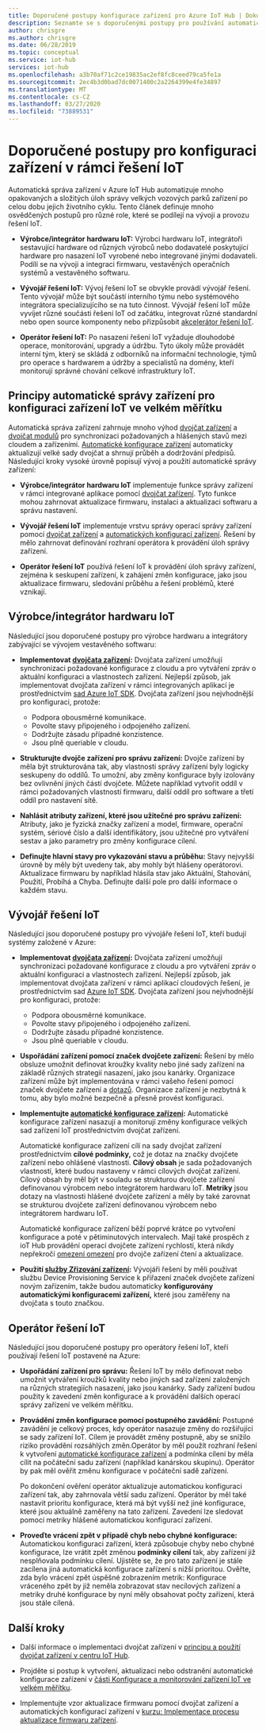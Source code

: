 ```yaml
---
title: Doporučené postupy konfigurace zařízení pro Azure IoT Hub | Dokumenty společnosti Microsoft
description: Seznamte se s doporučenými postupy pro používání automatické správy zařízení k minimalizaci opakujících se a složitých úloh spojených se správou zařízení IoT ve velkém měřítku.
author: chrisgre
ms.author: chrisgre
ms.date: 06/28/2019
ms.topic: conceptual
ms.service: iot-hub
services: iot-hub
ms.openlocfilehash: a3b70af71c2ce19835ac2ef8fc8ceed79ca5fe1a
ms.sourcegitcommit: 2ec4b3d0bad7dc0071400c2a2264399e4fe34897
ms.translationtype: MT
ms.contentlocale: cs-CZ
ms.lasthandoff: 03/27/2020
ms.locfileid: "73889531"
---
```

# <a name="best-practices-for-device-configuration-within-an-iot-solution"></a>Doporučené postupy pro konfiguraci zařízení v rámci řešení IoT

Automatická správa zařízení v Azure IoT Hub automatizuje mnoho opakovaných a složitých úloh správy velkých vozových parků zařízení po celou dobu jejich životního cyklu. Tento článek definuje mnoho osvědčených postupů pro různé role, které se podílejí na vývoji a provozu řešení IoT.

* **Výrobce/integrátor hardwaru IoT:** Výrobci hardwaru IoT, integrátoři sestavující hardware od různých výrobců nebo dodavatelé poskytující hardware pro nasazení IoT vyrobené nebo integrované jinými dodavateli. Podílí se na vývoji a integraci firmwaru, vestavěných operačních systémů a vestavěného softwaru.

* **Vývojář řešení IoT:** Vývoj řešení IoT se obvykle provádí vývojář řešení. Tento vývojář může být součástí interního týmu nebo systémového integrátora specializujícího se na tuto činnost. Vývojář řešení IoT může vyvíjet různé součásti řešení IoT od začátku, integrovat různé standardní nebo open source komponenty nebo přizpůsobit [akcelerátor řešení IoT](/azure/iot-accelerators/).

* **Operátor řešení IoT:** Po nasazení řešení IoT vyžaduje dlouhodobé operace, monitorování, upgrady a údržbu. Tyto úkoly může provádět interní tým, který se skládá z odborníků na informační technologie, týmů pro operace s hardwarem a údržby a specialistů na domény, kteří monitorují správné chování celkové infrastruktury IoT.

## <a name="understand-automatic-device-management-for-configuring-iot-devices-at-scale"></a>Principy automatické správy zařízení pro konfiguraci zařízení IoT ve velkém měřítku

Automatická správa zařízení zahrnuje mnoho výhod [dvojčat zařízení](iot-hub-devguide-device-twins.md) a [dvojčat modulů](iot-hub-devguide-module-twins.md) pro synchronizaci požadovaných a hlášených stavů mezi cloudem a zařízeními. [Automatické konfigurace zařízení](iot-hub-auto-device-config.md) automaticky aktualizují velké sady dvojčat a shrnují průběh a dodržování předpisů. Následující kroky vysoké úrovně popisují vývoj a použití automatické správy zařízení:

* **Výrobce/integrátor hardwaru IoT** implementuje funkce správy zařízení v rámci integrované aplikace pomocí [dvojčat zařízení](iot-hub-devguide-device-twins.md). Tyto funkce mohou zahrnovat aktualizace firmwaru, instalaci a aktualizaci softwaru a správu nastavení.

* **Vývojář řešení IoT** implementuje vrstvu správy operací správy zařízení pomocí [dvojčat zařízení](iot-hub-devguide-device-twins.md) a [automatických konfigurací zařízení](iot-hub-auto-device-config.md). Řešení by mělo zahrnovat definování rozhraní operátora k provádění úloh správy zařízení.

* **Operátor řešení IoT** používá řešení IoT k provádění úloh správy zařízení, zejména k seskupení zařízení, k zahájení změn konfigurace, jako jsou aktualizace firmwaru, sledování průběhu a řešení problémů, které vznikají.

## <a name="iot-hardware-manufacturerintegrator"></a>Výrobce/integrátor hardwaru IoT

Následující jsou doporučené postupy pro výrobce hardwaru a integrátory zabývající se vývojem vestavěného softwaru:

* **Implementovat [dvojčata zařízení](iot-hub-devguide-device-twins.md):** Dvojčata zařízení umožňují synchronizaci požadované konfigurace z cloudu a pro vytváření zpráv o aktuální konfiguraci a vlastnostech zařízení. Nejlepší způsob, jak implementovat dvojčata zařízení v rámci integrovaných aplikací je prostřednictvím [sad Azure IoT SDK](https://github.com/Azure/azure-iot-sdks). Dvojčata zařízení jsou nejvhodnější pro konfiguraci, protože:

    * Podpora obousměrné komunikace.
    * Povolte stavy připojeného i odpojeného zařízení.
    * Dodržujte zásadu případné konzistence.
    * Jsou plně queriable v cloudu.

* **Strukturujte dvojče zařízení pro správu zařízení:** Dvojče zařízení by měla být strukturována tak, aby vlastnosti správy zařízení byly logicky seskupeny do oddílů. To umožní, aby změny konfigurace byly izolovány bez ovlivnění jiných částí dvojčete. Můžete například vytvořit oddíl v rámci požadovaných vlastností firmwaru, další oddíl pro software a třetí oddíl pro nastavení sítě. 

* **Nahlásit atributy zařízení, které jsou užitečné pro správu zařízení:** Atributy, jako je fyzická značky zařízení a model, firmware, operační systém, sériové číslo a další identifikátory, jsou užitečné pro vytváření sestav a jako parametry pro změny konfigurace cílení.

* **Definujte hlavní stavy pro vykazování stavu a průběhu:** Stavy nejvyšší úrovně by měly být uvedeny tak, aby mohly být hlášeny operátorovi. Aktualizace firmwaru by například hlásila stav jako Aktuální, Stahování, Použití, Probíhá a Chyba. Definujte další pole pro další informace o každém stavu.

## <a name="iot-solution-developer"></a>Vývojář řešení IoT

Následující jsou doporučené postupy pro vývojáře řešení IoT, kteří budují systémy založené v Azure:

* **Implementovat [dvojčata zařízení](iot-hub-devguide-device-twins.md):** Dvojčata zařízení umožňují synchronizaci požadované konfigurace z cloudu a pro vytváření zpráv o aktuální konfiguraci a vlastnostech zařízení. Nejlepší způsob, jak implementovat dvojčata zařízení v rámci aplikací cloudových řešení, je prostřednictvím sad [Azure IoT SDK](https://github.com/Azure/azure-iot-sdks). Dvojčata zařízení jsou nejvhodnější pro konfiguraci, protože:

    * Podpora obousměrné komunikace.
    * Povolte stavy připojeného i odpojeného zařízení.
    * Dodržujte zásadu případné konzistence.
    * Jsou plně queriable v cloudu.

* **Uspořádání zařízení pomocí značek dvojčete zařízení:** Řešení by mělo obsluze umožnit definovat kroužky kvality nebo jiné sady zařízení na základě různých strategií nasazení, jako jsou kanárky. Organizace zařízení může být implementována v rámci vašeho řešení pomocí značek dvojčete zařízení a [dotazů](iot-hub-devguide-query-language.md). Organizace zařízení je nezbytná k tomu, aby bylo možné bezpečně a přesně provést konfiguraci.

* **Implementujte [automatické konfigurace zařízení](iot-hub-auto-device-config.md):** Automatické konfigurace zařízení nasazují a monitorují změny konfigurace velkých sad zařízení IoT prostřednictvím dvojčat zařízení.

   Automatické konfigurace zařízení cílí na sady dvojčat zařízení prostřednictvím **cílové podmínky,** což je dotaz na značky dvojčete zařízení nebo ohlášené vlastnosti. **Cílový obsah** je sada požadovaných vlastností, které budou nastaveny v rámci cílových dvojčat zařízení. Cílový obsah by měl být v souladu se strukturou dvojčete zařízení definovanou výrobcem nebo integrátorem hardwaru IoT. **Metriky** jsou dotazy na vlastnosti hlášené dvojčete zařízení a měly by také zarovnat se strukturou dvojčete zařízení definovanou výrobcem nebo integrátorem hardwaru IoT.

   Automatické konfigurace zařízení běží poprvé krátce po vytvoření konfigurace a poté v pětiminutových intervalech. Mají také prospěch z ioT Hub provádění operací dvojčete zařízení rychlostí, která nikdy nepřekročí [omezení omezení](iot-hub-devguide-quotas-throttling.md) pro dvojče zařízení čtení a aktualizace.

* **Použití [služby Zřizování zařízení](../iot-dps/how-to-manage-enrollments.md):** Vývojáři řešení by měli používat službu Device Provisioning Service k přiřazení značek dvojčete zařízení novým zařízením, takže budou automaticky **konfigurovány automatickými konfiguracemi zařízení,** které jsou zaměřeny na dvojčata s touto značkou. 

## <a name="iot-solution-operator"></a>Operátor řešení IoT

Následující jsou doporučené postupy pro operátory řešení IoT, kteří používají řešení IoT postavené na Azure:

* **Uspořádání zařízení pro správu:** Řešení IoT by mělo definovat nebo umožnit vytváření kroužků kvality nebo jiných sad zařízení založených na různých strategiích nasazení, jako jsou kanárky. Sady zařízení budou použity k zavedení změn konfigurace a k provádění dalších operací správy zařízení ve velkém měřítku.

* **Provádění změn konfigurace pomocí postupného zavádění:**  Postupné zavádění je celkový proces, kdy operátor nasazuje změny do rozšiřující se sady zařízení IoT. Cílem je provádět změny postupně, aby se snížilo riziko provádění rozsáhlých změn.Operátor by měl použít rozhraní řešení k vytvoření [automatické konfigurace zařízení](iot-hub-auto-device-config.md) a podmínka cílení by měla cílit na počáteční sadu zařízení (například kanárskou skupinu). Operátor by pak měl ověřit změnu konfigurace v počáteční sadě zařízení.

   Po dokončení ověření operátor aktualizuje automatickou konfiguraci zařízení tak, aby zahrnovala větší sadu zařízení. Operátor by měl také nastavit prioritu konfigurace, která má být vyšší než jiné konfigurace, které jsou aktuálně zaměřeny na tato zařízení. Zavedení lze sledovat pomocí metriky hlášené automatickou konfigurací zařízení.

* **Proveďte vrácení zpět v případě chyb nebo chybné konfigurace:**  Automatickou konfiguraci zařízení, která způsobuje chyby nebo chybné konfigurace, lze vrátit zpět změnou **podmínky cílení** tak, aby zařízení již nesplňovala podmínku cílení. Ujistěte se, že pro tato zařízení je stále zacílena jiná automatická konfigurace zařízení s nižší prioritou. Ověřte, zda bylo vrácení zpět úspěšné zobrazením metrik: Konfigurace vráceného zpět by již neměla zobrazovat stav necílových zařízení a metriky druhé konfigurace by nyní měly obsahovat počty zařízení, která jsou stále cílená.

## <a name="next-steps"></a>Další kroky

* Další informace o implementaci dvojčat zařízení v [principu a použití dvojčat zařízení v centru IoT Hub](iot-hub-devguide-device-twins.md).

* Projděte si postup k vytvoření, aktualizaci nebo odstranění automatické konfigurace zařízení v [části Konfigurace a monitorování zařízení IoT ve velkém měřítku](iot-hub-auto-device-config.md).

* Implementujte vzor aktualizace firmwaru pomocí dvojčat zařízení a automatických konfigurací zařízení v [kurzu: Implementace procesu aktualizace firmwaru zařízení](tutorial-firmware-update.md).
